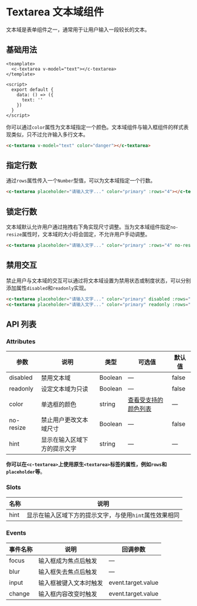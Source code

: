 # Textarea 文本域组件

文本域是表单组件之一，通常用于让用户输入一段较长的文本。

## 基础用法

<template>
  <c-textarea v-model="text"></c-textarea>
</template>

```vue
<teamplate>
  <c-textarea v-model="text"></c-textarea>
</template>

<script>
  export default {
    data: () => ({
      text: ''
    })
  }
</script>
```

你可以通过`color`属性为文本域指定一个颜色。文本域组件与输入框组件的样式表现类似，只不过允许输入多行文本。

<template>
  <c-textarea v-model="text" color="danger"></c-textarea>
</template>

```html
<c-textarea v-model="text" color="danger"></c-textarea>
```

<script>
  export default {
    data: () => ({
      text: ''
    })
  }
</script>

## 指定行数

通过`rows`属性传入一个`Number`型值，可以为文本域指定一个行数。

<c-textarea placeholder="请输入文字..." color="primary" :rows="4"></c-textarea>

```html
<c-textarea placeholder="请输入文字..." color="primary" :rows="4"></c-textarea>
```

## 锁定行数

文本域默认允许用户通过拖拽右下角实现尺寸调整。当为文本域组件指定`no-resize`属性时，文本域的大小将会固定，不允许用户手动调整。

<c-textarea placeholder="请输入文字..." color="primary" :rows="4" no-resize></c-textarea>

```html
<c-textarea placeholder="请输入文字..." color="primary" :rows="4" no-resize></c-textarea>
```

## 禁用交互

禁止用户与文本域的交互可以通过将文本域设置为禁用状态或制度状态，可以分别添加属性`disabled`和`readonly`实现。

<c-textarea placeholder="请输入文字..." color="primary" disabled :rows="4" no-resize></c-textarea>
<c-textarea placeholder="请输入文字..." color="primary" readonly :rows="4" no-resize></c-textarea>

```html
<c-textarea placeholder="请输入文字..." color="primary" disabled :rows="4" no-resize></c-textarea>
<c-textarea placeholder="请输入文字..." color="primary" readonly :rows="4" no-resize></c-textarea>
```

## API 列表

### Attributes
| 参数      | 说明          | 类型      | 可选值                           | 默认值  |
|---------- |-------------- |---------- |-------------------------------- |-------- |
| disabled | 禁用文本域 | Boolean | — | false |
| readonly | 设定文本域为只读 | Boolean | — | false |
| color | 单选框的颜色 | string | [查看受支持的颜色列表](color.md) | — |
| no-resize | 禁止用户更改文本域尺寸 | Boolean | — | false |
| hint | 显示在输入区域下方的提示文字 | string | — | — |

**你可以在`<c-textarea>`上使用原生`<textarea>`标签的属性，例如`rows`和`placeholder`等**。

### Slots

| 名称 | 说明                |
|------|--------------------|
| hint | 显示在输入区域下方的提示文字，与使用`hint`属性效果相同 |

### Events
| 事件名称 | 说明 | 回调参数 |
|---------- |-------- |---------- |
| focus | 输入框成为焦点后触发 | — |
| blur | 输入框失去焦点后触发 | — |
| input | 输入框被键入文本时触发 | event.target.value |
| change | 输入框内容改变时触发 | event.target.value |